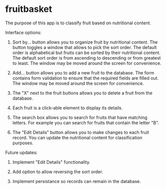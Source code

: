 # fruitbasket

The purpose of this app is to classify fruit based on nutritional content.

Interface options:

1. Sort by... button allows you to organize fruit by nutritional content.
The button toggles a window that allows to pick the sort order.
The default order is alphabetical but fruits can be sorted by their nutritional content.
The default sort order is from ascending to descending or from greatest to least.
The window may be moved around the screen for convenience.

2. Add... button allows you to add a new fruit to the database.
The form contains form validation to ensure that the required fields are filled out.
The window may be moved around the screen for convenience.

3. The "X" next to the fruit buttons allows you to delete a fruit from the database.

4. Each fruit is a click-able element to display its details.

5. The search box allows you to search for fruits that have matching letters.
For example you can search for fruits that contain the letter "B".

6. The "Edit Details" button allows you to make changes to each fruit record.
You can update the nutritional content for classification purposes.

Future updates:

1. Implement "Edit Details" functionality.

2. Add option to allow reversing the sort order.

3. Implement persistance so records can remain in the database.

